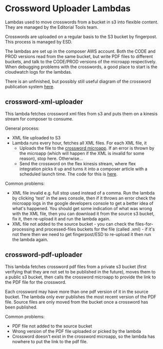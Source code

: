 # Crossword Uploader Lambdas
Lambdas used to move crosswords from a bucket in s3 into flexible content. They are managed
by the Editorial Tools team.

Crosswords are uploaded on a regular basis to the S3 bucket by fingerpost. This process is managed by ESD.

The lambdas are set up in the composer AWS account. Both the CODE and PROD versions read from the same bucket, but write PDF files to different buckets, and talk to the CODE/PROD versions of the microapp respectively. When debugging problems with the crosswords, a good place to start is the cloudwatch logs for the lambdas.

There is an unfinished, but possibly still useful diagram of the crossword publication system [here](https://docs.google.com/drawings/d/1q0FDZIbTDRtRMcMnciEywwgg3VnDYBDxxOATRBfWPsM/).

## crossword-xml-uploader
This lambda fetches crossword xml files from s3 and puts them on a kinesis stream for composer to consume.

General process:

 - XML file uploaded to S3
 - Lambda runs every hour, fetches all XML files. For each XML file, it
   - Uploads the file to the [crossword microapp](https://github.com/guardian/crossword). If an error is thrown by the microapp (which will happen if the XML is invalid for some reason), stop here. Otherwise...
   - Send the crossword on the flex kinesis stream, where flex integration picks it up and turns it into a composer article with a scheduled launch time. The code for this is [here](https://github.com/guardian/flexible-content/blob/master/flexible-content-integration/src/main/scala/com/gu/flexiblecontent/integration/integration/CrosswordImportCommand.scala).


Common problems:
 - XML file invalid e.g. full stop used instead of a comma. Run the lambda by clicking 'test' in the aws console, then if it throws an error check the microapp logs in the google developers console to get a better idea of what's happened. You should get some indication of what was wrong with the XML file, then you can download it from the source s3 bucket, fix it, then re-upload it and run the lambda again.
 - XML file not added to the source bucket - you can check the files-for-processing and processed-files buckets for the file (called <crosswordnumber>.xml) - if it's not there then we need to get fingerpost/ESD to re-upload it then run the lambda again.

## crossword-pdf-uploader
This lambda fetches crossword pdf files from a private s3 bucket
(first verifying that they are not set to be published in the future), moves
them to a public s3 bucket, then calls the crossword microapp to provide the link to the PDF file for the crossword.

Each crossword may have more than one pdf version of it in the source bucket. The lambda only ever publishes the most recent version of the PDF file. Source files are only moved from the bucket once a crossword has been published.

Common problems:
 - PDF file not added to the source bucket
 - Wrong version of the PDF file uploaded or picked by the lambda
 - Crossword doesn't exist in the crossword microapp, so the lambda has nowhere to put the link to the pdf file.
